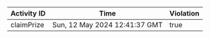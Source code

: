 | Activity ID | Time | Violation |
| --- | --- | --- |
| claimPrize | Sun, 12 May 2024 12:41:37 GMT | true |
